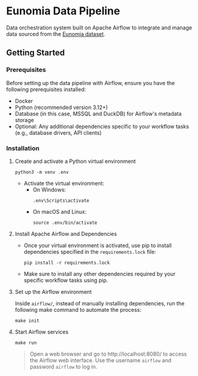 # Eunomia Data Pipeline

Data orchestration system built on Apache Airflow to integrate and manage data sourced from the [Eunomia dataset](https://github.com/OHDSI/EunomiaDatasets).

## Getting Started

### Prerequisites
Before setting up the data pipeline with Airflow, ensure you have the following prerequisites installed:

- Docker
- Python (recommended version 3.12+)
- Database (in this case, MSSQL and DuckDB) for Airflow's metadata storage
- Optional: Any additional dependencies specific to your workflow tasks (e.g., database drivers, API clients)

### Installation

1. Create and activate a Python virtual environment
   
   ```
   python3 -m venv .env
     ```
   - Activate the virtual environment:
     - On Windows:
       ```
       .env\Scripts\activate
       ```
     - On macOS and Linux:
       ```
       source .env/bin/activate
       ```
       
2. Install Apache Airflow and Dependencies
   
    - Once your virtual environment is activated, use pip to install dependencies specified in the         ```requirements.lock``` file:
       ```
       pip install -r requirements.lock
       ```
    - Make sure to install any other dependencies required by your specific workflow tasks using pip.
  
3. Set up the Airflow environment
   
     Inside ```airflow/```, instead of manually installing dependencies, run the following make command to automate the process:
    ```
    make init
    ```

4. Start Airflow services
    ```
    make run
    ```
    > Open a web browser and go to http://localhost:8080/ to access the Airflow web interface. Use the username ```airflow``` and password ```airflow``` to log in.
